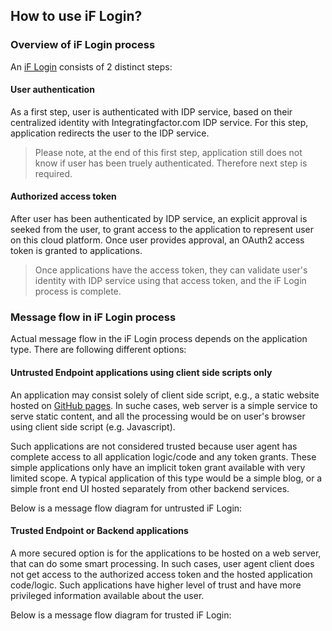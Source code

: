 ## How to use iF Login?

### Overview of iF Login process
An [iF Login](https://github.com/Integratingfactor/faq/blob/master/if-login/How%20is%20iF%20Login%20different%20from%20classic%20login.md) consists of 2 distinct steps:

#### User authentication
As a first step, user is authenticated with IDP service, based on their centralized identity with Integratingfactor.com IDP service. For this step, application redirects the user to the IDP service.  
> Please note, at the end of this first step, application still does not know if user has been truely authenticated. Therefore next step is required.

#### Authorized access token
After user has been authenticated by IDP service, an explicit approval is seeked from the user, to grant access to the application to represent user on this cloud platform. Once user provides approval, an OAuth2 access token is granted to applications.  
> Once applications have the access token, they can validate user's identity with IDP service using that access token, and the iF Login process is complete.

### Message flow in iF Login process
Actual message flow in the iF Login process depends on the application type. There are following different options:
#### Untrusted Endpoint applications using client side scripts only
An application may consist solely of client side script, e.g., a static website hosted on [GitHub pages](https://pages.github.com/). In suche cases, web server is a simple service to serve static content, and all the processing would be on user's browser using client side script (e.g. Javascript).

Such applications are not considered trusted because user agent has complete access to all application logic/code and any token grants. These simple applications only have an implicit token grant available with very limited scope. A typical application of this type would be a simple blog, or a simple front end UI hosted separately from other backend services.

Below is a message flow diagram for untrusted iF Login:

#### Trusted Endpoint or Backend applications
A more secured option is for the applications to be hosted on a web server, that can do some smart processing. In such cases, user agent client does not get access to the authorized access token and the hosted application code/logic. Such applications have higher level of trust and have more privileged information available about the user.

Below is a message flow diagram for trusted iF Login:
